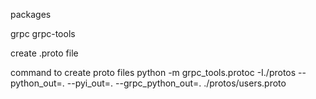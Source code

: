 packages

grpc
grpc-tools

create
.proto file

command to create proto files
python -m grpc_tools.protoc -I./protos --python_out=. --pyi_out=. --grpc_python_out=. ./protos/users.proto
